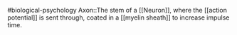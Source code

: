 #biological-psychology 
Axon::The stem of a [[Neuron]], where the [[action potential]] is sent through, coated in a [[myelin sheath]] to increase impulse time.
<!--SR:!2023-12-21,4,270-->